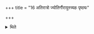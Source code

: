 +++
title = "16 अतिरात्रो ज्योतिर्गौरायुस्त्र्यहः पृष्ठ्यः"

+++

<details><summary>थिते</summary>

अतिरात्रो ज्योतिर्गौरायुस्त्र्यहः पृष्ठ्यः षडह आयुर्गौर्ज्योतिरतिरात्रः १६
</details>
